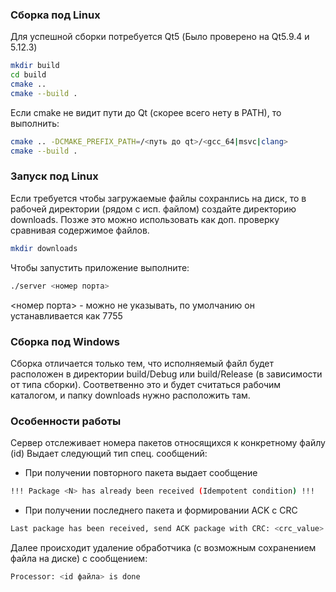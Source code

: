 ### Сборка под Linux

Для успешной сборки потребуется Qt5 (Было проверено на Qt5.9.4 и 5.12.3)
```sh
mkdir build
cd build
cmake .. 
cmake --build .
```
Если cmake не видит пути до Qt (скорее всего нету в PATH), то выполнить:
```sh
cmake .. -DCMAKE_PREFIX_PATH=/<путь до qt>/<gcc_64|msvc|clang>
cmake --build .
```

### Запуск под Linux
Если требуется чтобы загружаемые файлы сохранлись на диск, то в рабочей директории (рядом с исп. файлом)
создайте директорию downloads. Позже это можно использовать как доп. проверку сравнивая содержимое файлов. 
```sh
mkdir downloads
```

Чтобы запустить приложение выполните:
```sh
./server <номер порта>
```
<номер порта> - можно не указывать, по умолчанию он устанавливается как 7755


### Сборка под Windows
Сборка отличается только тем, что исполняемый файл будет расположен в директории build/Debug или build/Release
(в зависимости от типа сборки). Соответвенно это и будет считаться рабочим каталогом, и папку downloads нужно расположить там. 


### Особенности работы
Сервер отслеживает номера пакетов относящихся к конкретному файлу (id)
Выдает следующий тип спец. сообщений:

 - При получении повторного пакета выдает сообщение 
```sh
!!! Package <N> has already been received (Idempotent condition) !!!
```
	
 - При получении последнего пакета и формировании ACK с CRC
```sh
Last package has been received, send ACK package with CRC: <crc_value>
```

Далее происходит удаление обработчика (с возможным сохранением файла на диске) с сообщением:
```sh 
Processor: <id файла> is done
```

